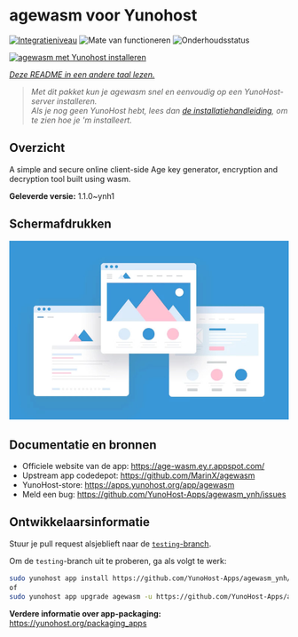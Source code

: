 <!--
NB: Deze README is automatisch gegenereerd door <https://github.com/YunoHost/apps/tree/master/tools/readme_generator>
Hij mag NIET handmatig aangepast worden.
-->

# agewasm voor Yunohost

[![Integratieniveau](https://apps.yunohost.org/badge/integration/agewasm)](https://ci-apps.yunohost.org/ci/apps/agewasm/)
![Mate van functioneren](https://apps.yunohost.org/badge/state/agewasm)
![Onderhoudsstatus](https://apps.yunohost.org/badge/maintained/agewasm)

[![agewasm met Yunohost installeren](https://install-app.yunohost.org/install-with-yunohost.svg)](https://install-app.yunohost.org/?app=agewasm)

*[Deze README in een andere taal lezen.](./ALL_README.md)*

> *Met dit pakket kun je agewasm snel en eenvoudig op een YunoHost-server installeren.*  
> *Als je nog geen YunoHost hebt, lees dan [de installatiehandleiding](https://yunohost.org/install), om te zien hoe je 'm installeert.*

## Overzicht

A simple and secure online client-side Age key generator, encryption and decryption tool built using wasm.

**Geleverde versie:** 1.1.0~ynh1

## Schermafdrukken

![Schermafdrukken van agewasm](./doc/screenshots/example.jpg)

## Documentatie en bronnen

- Officiele website van de app: <https://age-wasm.ey.r.appspot.com/>
- Upstream app codedepot: <https://github.com/MarinX/agewasm>
- YunoHost-store: <https://apps.yunohost.org/app/agewasm>
- Meld een bug: <https://github.com/YunoHost-Apps/agewasm_ynh/issues>

## Ontwikkelaarsinformatie

Stuur je pull request alsjeblieft naar de [`testing`-branch](https://github.com/YunoHost-Apps/agewasm_ynh/tree/testing).

Om de `testing`-branch uit te proberen, ga als volgt te werk:

```bash
sudo yunohost app install https://github.com/YunoHost-Apps/agewasm_ynh/tree/testing --debug
of
sudo yunohost app upgrade agewasm -u https://github.com/YunoHost-Apps/agewasm_ynh/tree/testing --debug
```

**Verdere informatie over app-packaging:** <https://yunohost.org/packaging_apps>
